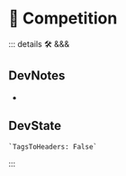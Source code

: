 
# 💜 <neuro>Competition</neuro>

::: details 🛠 <dev>&&&</dev>

## DevNotes

-

## DevState

```py
`TagsToHeaders: False`
```

:::
